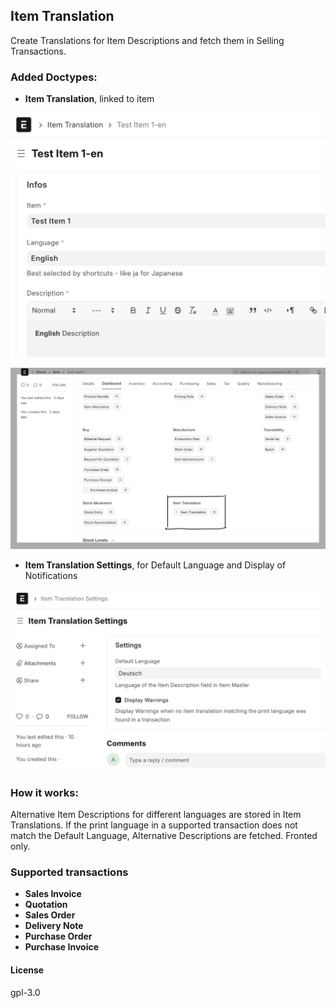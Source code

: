 ## Item Translation

Create Translations for Item Descriptions and fetch them in Selling Transactions.

### Added Doctypes:

- **Item Translation**, linked to item

![Item Translation Doctype](docs/item_translation.png)

![Item with Translation](docs/item_with_translation.png)

- **Item Translation Settings**, for Default Language and Display of Notifications

![Item Translation Settings](docs/item_translation_settings.png)

### How it works:

Alternative Item Descriptions for different languages are stored in Item Translations.
If the print language in a supported transaction does not match the Default Language, Alternative Descriptions are fetched.
Fronted only.

### Supported transactions

- **Sales Invoice**
- **Quotation**
- **Sales Order**
- **Delivery Note**
- **Purchase Order**
- **Purchase Invoice**

#### License

gpl-3.0
